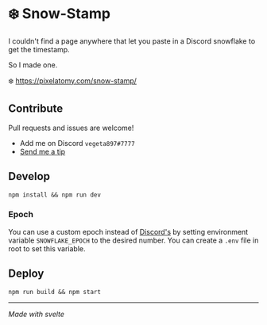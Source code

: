 # ❄️ Snow-Stamp

I couldn't find a page anywhere that let you paste in a Discord snowflake to get the timestamp.

So I made one.

❄️ https://pixelatomy.com/snow-stamp/

## Contribute

Pull requests and issues are welcome!

- Add me on Discord `vegeta897#7777`
- [Send me a tip](https://paypal.me/spikowski)

## Develop

`npm install && npm run dev`

### Epoch

You can use a custom epoch instead of [Discord's](https://discord.com/developers/docs/reference#snowflakes) by setting environment variable `SNOWFLAKE_EPOCH` to the desired number. You can create a `.env` file in root to set this variable.

## Deploy

`npm run build && npm start`

---

_Made with svelte_
